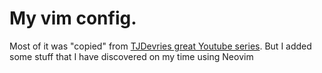 # My vim config.

Most of it was "copied" from [TJDevries great Youtube series](https://www.youtube.com/watch?v=TQn2hJeHQbM&list=PLep05UYkc6wTyBe7kPjQFWVXTlhKeQejM). But I added some stuff that I have discovered on my time using Neovim
